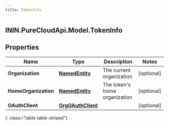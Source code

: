 ```yaml
---
title: TokenInfo
---
```

## ININ.PureCloudApi.Model.TokenInfo

## Properties

|Name | Type | Description | Notes|
|------------ | ------------- | ------------- | -------------|
| **Organization** | [**NamedEntity**](NamedEntity.html) | The current organization | [optional] |
| **HomeOrganization** | [**NamedEntity**](NamedEntity.html) | The token&#39;s home organization | [optional] |
| **OAuthClient** | [**OrgOAuthClient**](OrgOAuthClient.html) |  | [optional] |
{: class="table table-striped"}


